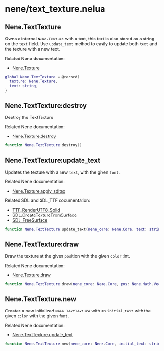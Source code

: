 # nene/text_texture.nelua
## Nene.TextTexture
Owns a internal `Nene.Texture` with a text, this text is also stored as a string on the `text` field. 
Use `update_text` method to easily to update both `text` and the texture with a new text. 
 
Related Nene documentation: 
* [Nene.Texture](texture.md#nenetexture)
```lua
global Nene.TextTexture = @record{
  texture: Nene.Texture,
  text: string,
}
```

## Nene.TextTexture:destroy
Destroy the TextTexture 
 
Related Nene documentation: 
* [Nene.Texture.destroy](texture.md#nenetexturedestroy)
```lua
function Nene.TextTexture:destroy()
```

## Nene.TextTexture:update_text
Updates the texture with a new `text`, with the given `font`. 
 
Related Nene documentation: 
* [Nene.Texture.apply_sdltex](texture.md#nenetextureapply_sdltex) 
 
Related SDL and SDL_TTF documentation: 
* [TTF_RenderUTF8_Solid](https://libsdl.org/projects/SDL_ttf/docs/SDL_ttf_44.html) 
* [SDL_CreateTextureFromSurface](https://wiki.libsdl.org/SDL_CreateTextureFromSurface) 
* [SDL_FreeSurface](https://wiki.libsdl.org/SDL_FreeSurface)
```lua
function Nene.TextTexture:update_text(nene_core: Nene.Core, text: string, color: Nene.Color, font: Nene.Font)
```

## Nene.TextTexture:draw
Draw the texture at the given `pos`ition with the given `color` tint. 
 
Related Nene documentation: 
* [Nene.Texture.draw](texture.md#nenetexturedraw)
```lua
function Nene.TextTexture:draw(nene_core: Nene.Core, pos: Nene.Math.Vec2, color: Nene.Color)
```

## Nene.TextTexture.new
Creates a new initialized `Nene.TextTexture` with an `initial_text` with the given `color` with the given `font`. 
 
Related Nene documentation: 
* [Nene.TextTexture.update_text](#nenetexttextureupdate_text)
```lua
function Nene.TextTexture.new(nene_core: Nene.Core, initial_text: string, color: Nene.Color, font: Nene.Font): Nene.TextTexture
```
